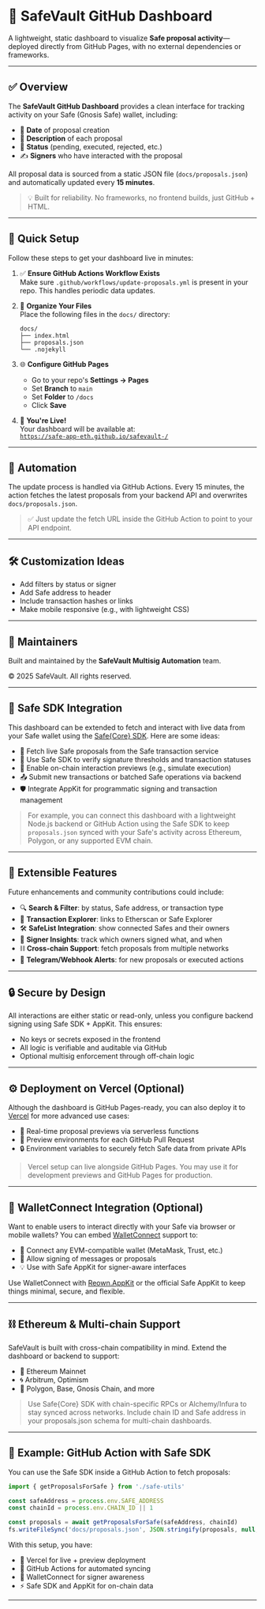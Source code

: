 # 🔐 SafeVault GitHub Dashboard

A lightweight, static dashboard to visualize **Safe proposal activity**—deployed directly from GitHub Pages, with no external dependencies or frameworks.

---

## ✅ Overview

The **SafeVault GitHub Dashboard** provides a clean interface for tracking activity on your Safe (Gnosis Safe) wallet, including:

- 📅 **Date** of proposal creation  
- 📝 **Description** of each proposal  
- 🚦 **Status** (pending, executed, rejected, etc.)  
- ✍️ **Signers** who have interacted with the proposal  

All proposal data is sourced from a static JSON file (`docs/proposals.json`) and automatically updated every **15 minutes**.

> 💡 Built for reliability. No frameworks, no frontend builds, just GitHub + HTML.

---

## 🚀 Quick Setup

Follow these steps to get your dashboard live in minutes:

1. ✅ **Ensure GitHub Actions Workflow Exists**  
   Make sure `.github/workflows/update-proposals.yml` is present in your repo. This handles periodic data updates.

2. 📁 **Organize Your Files**  
   Place the following files in the `docs/` directory:
   ```
   docs/
   ├── index.html
   ├── proposals.json
   └── .nojekyll
   ```

3. 🌐 **Configure GitHub Pages**
   - Go to your repo's **Settings → Pages**
   - Set **Branch** to `main`
   - Set **Folder** to `/docs`
   - Click **Save**

4. 🎉 **You're Live!**  
   Your dashboard will be available at:  
   [`https://safe-app-eth.github.io/safevault-/`](https://safe-app-eth.github.io/safevault-/)

---

## 🔁 Automation

The update process is handled via GitHub Actions. Every 15 minutes, the action fetches the latest proposals from your backend API and overwrites `docs/proposals.json`.

> ✅ Just update the fetch URL inside the GitHub Action to point to your API endpoint.

---

## 🛠️ Customization Ideas

- Add filters by status or signer
- Add Safe address to header
- Include transaction hashes or links
- Make mobile responsive (e.g., with lightweight CSS)

---

## 👥 Maintainers

Built and maintained by the **SafeVault Multisig Automation** team.

&copy; 2025 SafeVault. All rights reserved.

---

## 🧠 Safe SDK Integration

This dashboard can be extended to fetch and interact with live data from your Safe wallet using the [Safe{Core} SDK](https://github.com/safe-global/safe-core-sdk). Here are some ideas:

- 🔎 Fetch live Safe proposals from the Safe transaction service
- 🔐 Use Safe SDK to verify signature thresholds and transaction statuses
- 📡 Enable on-chain interaction previews (e.g., simulate execution)
- 📤 Submit new transactions or batched Safe operations via backend
- 🛡️ Integrate AppKit for programmatic signing and transaction management

> For example, you can connect this dashboard with a lightweight Node.js backend or GitHub Action using the Safe SDK to keep `proposals.json` synced with your Safe's activity across Ethereum, Polygon, or any supported EVM chain.

---

## 🧩 Extensible Features

Future enhancements and community contributions could include:

- 🔍 **Search & Filter**: by status, Safe address, or transaction type
- 🧾 **Transaction Explorer**: links to Etherscan or Safe Explorer
- 🛠️ **SafeList Integration**: show connected Safes and their owners
- 🪪 **Signer Insights**: track which owners signed what, and when
- ⛓️ **Cross-chain Support**: fetch proposals from multiple networks
- 💬 **Telegram/Webhook Alerts**: for new proposals or executed actions

---

## 🔒 Secure by Design

All interactions are either static or read-only, unless you configure backend signing using Safe SDK + AppKit. This ensures:

- No keys or secrets exposed in the frontend
- All logic is verifiable and auditable via GitHub
- Optional multisig enforcement through off-chain logic


---

## ⚙️ Deployment on Vercel (Optional)

Although the dashboard is GitHub Pages-ready, you can also deploy it to [Vercel](https://vercel.com) for more advanced use cases:

- 🔄 Real-time proposal previews via serverless functions
- 🧪 Preview environments for each GitHub Pull Request
- 🔒 Environment variables to securely fetch Safe data from private APIs

> Vercel setup can live alongside GitHub Pages. You may use it for development previews and GitHub Pages for production.

---

## 🔗 WalletConnect Integration (Optional)

Want to enable users to interact directly with your Safe via browser or mobile wallets? You can embed [WalletConnect](https://walletconnect.com/) support to:

- 🔐 Connect any EVM-compatible wallet (MetaMask, Trust, etc.)
- 📜 Allow signing of messages or proposals
- 💡 Use with Safe AppKit for signer-aware interfaces

Use WalletConnect with [Reown.AppKit](https://github.com/reown-com/reown-dotnet) or the official Safe AppKit to keep things minimal, secure, and flexible.

---

## ⛓️ Ethereum & Multi-chain Support

SafeVault is built with cross-chain compatibility in mind. Extend the dashboard or backend to support:

- 🌉 Ethereum Mainnet
- 🌀 Arbitrum, Optimism
- 💎 Polygon, Base, Gnosis Chain, and more

> Use Safe{Core} SDK with chain-specific RPCs or Alchemy/Infura to stay synced across networks. Include chain ID and Safe address in your proposals.json schema for multi-chain dashboards.

---

## 🧪 Example: GitHub Action with Safe SDK

You can use the Safe SDK inside a GitHub Action to fetch proposals:

```ts
import { getProposalsForSafe } from './safe-utils'

const safeAddress = process.env.SAFE_ADDRESS
const chainId = process.env.CHAIN_ID || 1

const proposals = await getProposalsForSafe(safeAddress, chainId)
fs.writeFileSync('docs/proposals.json', JSON.stringify(proposals, null, 2))
```

With this setup, you have:

- 🧬 Vercel for live + preview deployment
- 🔄 GitHub Actions for automated syncing
- 🔐 WalletConnect for signer awareness
- ⚡ Safe SDK and AppKit for on-chain data

---
